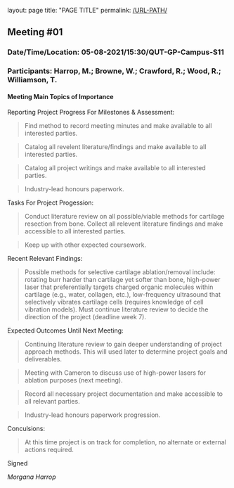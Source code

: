 layout: page
title: "PAGE TITLE"
permalink: [/URL-PATH/](https://fl0ppsy.github.io/050820221500_meeting/index.html)

## Meeting #01
### Date/Time/Location: 05-08-2021/15:30/QUT-GP-Campus-S11
### Participants: Harrop, M.; Browne, W.; Crawford, R.; Wood, R.; Williamson, T.

#### Meeting Main Topics of Importance

Reporting Project Progress For Milestones & Assessment:
> Find method to record meeting minutes and make available to all interested parties.

> Catalog all revelent literature/findings and make available to all interested parties.

> Catalog all project writings and make available to all interested parties.

> Industry-lead honours paperwork. 

Tasks For Project Progession:
> Conduct literature review on all possible/viable methods for cartilage resection from bone. 
> Collect all relevent literature findings and make accessible to all interested parties.

> Keep up with other expected coursework.

Recent Relevant Findings:
> Possible methods for selective cartilage ablation/removal include: rotating burr harder than
> cartilage yet softer than bone, high-power laser that preferentially targets charged organic molecules
> within cartilage (e.g., water, collagen, etc.), low-frequency ultrasound that selectively vibrates
> cartilage cells (requires knowledge of cell vibration models). Must continue literature review
> to decide the direction of the project (deadline week 7).

Expected Outcomes Until Next Meeting:
> Continuing literature review to gain deeper understanding of project approach methods. This
> will used later to determine project goals and deliverables.

> Meeting with Cameron to discuss use of high-power lasers for ablation purposes (next meeting).

> Record all necessary project documentation and make accessible to all relevant parties.

> Industry-lead honours paperwork progression. 

Conculsions:
> At this time project is on track for completion, no alternate or external actions required.


Signed

_Morgana Harrop_
